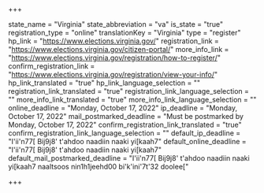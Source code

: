 +++

state_name = "Virginia"
state_abbreviation = "va"
is_state = "true"
registration_type = "online"
translationKey = "Virginia"
type = "register"
hp_link = "https://www.elections.virginia.gov/"
registration_link = "https://www.elections.virginia.gov/citizen-portal/"
more_info_link = "https://www.elections.virginia.gov/registration/how-to-register/"
confirm_registration_link = "https://www.elections.virginia.gov/registration/view-your-info/"
hp_link_translated = "true"
hp_link_language_selection = ""
registration_link_translated = "true"
registration_link_language_selection = ""
more_info_link_translated = "true"
more_info_link_language_selection = ""
online_deadline = "Monday, October 17, 2022"
ip_deadline = "Monday, October 17, 2022"
mail_postmarked_deadline = "Must be postmarked by Monday, October 17, 2022"
confirm_registration_link_translated = "true"
confirm_registration_link_language_selection = ""
default_ip_deadline = "I'ii'n77[ Bij9j8' t'ahdoo naadiin naaki yi[kaah7"
default_online_deadline = "I'ii'n77[ Bij9j8' t'ahdoo naadiin naaki yi[kaah7"
default_mail_postmarked_deadline = "I'ii'n77[ Bij9j8' t'ahdoo naadiin naaki yi[kaah7 naaltsoos nin1h1jeehd00 bi'k'ini'7t'32 doolee["

+++